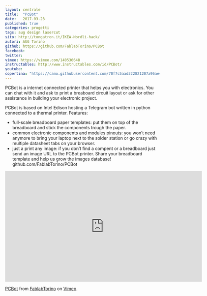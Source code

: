 ```yaml
---
layout: centrale
title:  "PcBot"
date:   2017-03-23
published: true
categories: progetti
tags: aug design lasercut
sito: http://tongatron.it/IKEA-Nordli-hack/
autori: AUG Torino
github: https://github.com/FablabTorino/PCBot
facebook:
twitter:
vimeo: https://vimeo.com/140536648
instructables: http://www.instructables.com/id/PCBot/
youtube:
copertina: "https://camo.githubusercontent.com/70f7c5aad322821207a96ae4ce4bfd3b7388260d/687474703a2f2f63646e2e696e73747275637461626c65732e636f6d2f464f582f4d48594a2f49455834583449302f464f584d48594a49455834583449302e4d454449554d2e6a7067"
---
```

PCBot is a internet connected printer that helps you with electronics. You can chat with it and ask to print a breaboard circuit layout or ask for other assistance in building your electronic project.

<!--more-->	
PCBot is based on Intel Edison hosting a Telegram bot written in python connected to a thermal printer.
Features:
- full-scale breadboard paper templates: put them on top of the breadboard and stick the components trough the paper.
- common electronic components and modules pinouts: you won’t need anymore to bring your laptop next to the solder station or go crazy with multiple datasheet tabs on your browser.
- just a print any image: if you don’t find a compent or a breadboard just send an image URL to the PCBot printer.
Share your breadboard template and help us grow the images database!
github.com/FablabTorino/PCBot


<iframe src="https://player.vimeo.com/video/140536648" width="640" height="360" frameborder="0" webkitallowfullscreen mozallowfullscreen allowfullscreen></iframe>
<p><a href="https://vimeo.com/140536648">PCBot</a> from <a href="https://vimeo.com/fablabtorino">FablabTorino</a> on <a href="https://vimeo.com">Vimeo</a>.</p>
